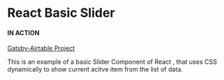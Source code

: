 # React Basic Slider 

#### IN ACTION

[Gatsby-Airtable Project](https://gatsby-airtable-design-project.netlify.app/)

This is an example of a basic Slider Component of React , that uses CSS dynamically to show current acitve item from the list of data.
